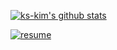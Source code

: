 [![ks-kim's github stats](https://github-readme-stats.vercel.app/api?username=ks-kim)](https://github.com/ks-kim)

[![resume](https://user-images.githubusercontent.com/20358042/95015063-de01a980-0685-11eb-88df-62acaa8fe80f.png)
](https://www.notion.so/kskim/RESUME-a7446a49e0214b1180a2905c42498af9)
